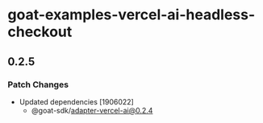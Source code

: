 # goat-examples-vercel-ai-headless-checkout

## 0.2.5

### Patch Changes

- Updated dependencies [1906022]
  - @goat-sdk/adapter-vercel-ai@0.2.4
